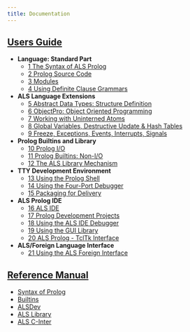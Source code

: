 ```yaml
---
title: Documentation
---
```


## [Users Guide](user-manual)

- **Language: Standard Part**  
  - [1 The Syntax of ALS Prolog](user-manual/1-The-Syntax-of-ALS-Prolog)
  - [2 Prolog Source Code](user-manual/2-Prolog-Source-Code)  
  - [3 Modules](user-manual/3-Modules)  
  - [4 Using Definite Clause Grammars](user-manual/4-Using-Definite-Clause-Grammars)  
- **ALS Language Extensions**  
  - [5 Abstract Data Types: Structure Definition](user-manual/5-Abstract-Data-Types-Structure-Definition)  
  - [6 ObjectPro: Object Oriented Programming](user-manual/6-ObjectPro-Object-Oriented-Programming)  
  - [7 Working with Uninterned Atoms](user-manual/7-Working-with-Uninterned-Atoms)  
  - [8 Global Variables, Destructive Update & Hash Tables](user-manual/8-Global-Variables,-Destructive-Update-&-Hash-Tables)  
  - [9 Freeze, Exceptions, Events, Interrupts, Signals](user-manual/9-Freeze,-Exceptions,-Events,-Interrupts,-Signals)  
- **Prolog Builtins and Library**  
  - [10 Prolog I/O](user-manual/10-Prolog-I-O)  
  - [11 Prolog Builtins: Non-I/O](user-manual/11-Prolog-Builtins-Non-I-O)  
  - [12 The ALS Library Mechanism](user-manual/12-The-ALS-Library-Mechanism)  
- **TTY Development Environment**  
  - [13 Using the Prolog Shell](user-manual/13-Using-the-Prolog-Shell)  
  - [14 Using the Four-Port Debugger](user-manual/14-Using-the-Four-Port-Debugger)  
  - [15 Packaging for Delivery](user-manual/15-Packaging-for-Delivery)  
- **ALS Prolog IDE**  
  - [16 ALS IDE](user-manual/16-ALS-IDE)  
  - [17 Prolog Development Projects](user-manual/17-Prolog-Development-Projects)  
  - [18 Using the ALS IDE Debugger](user-manual/18-Using-the-ALS-IDE-Debugger)  
  - [19 Using the GUI Library](user-manual/19-Using-the-GUI-Library)  
  - [20 ALS Prolog - TclTk Interface](user-manual/20-ALS-Prolog---TclTk-Interface)  
- **ALS/Foreign Language Interface**  
  - [21 Using the ALS Foreign Interface](user-manual/21-Using-the-ALS-Foreign-Interface)

## [Reference Manual](ref-manual)

- [Syntax of Prolog](#)
- [Builtins](ref-manual)
- [ALSDev](#)
- [ALS Library](#)
- [ALS C-Inter](#)